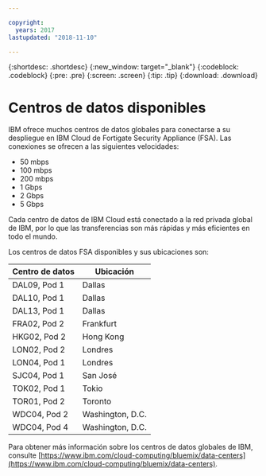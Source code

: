 ```yaml
---

copyright:
  years: 2017
lastupdated: "2018-11-10"

---
```


{:shortdesc: .shortdesc}
{:new_window: target="_blank"}
{:codeblock: .codeblock}
{:pre: .pre}
{:screen: .screen}
{:tip: .tip}
{:download: .download}

# Centros de datos disponibles
IBM ofrece muchos centros de datos globales para conectarse a su despliegue en IBM Cloud de Fortigate Security Appliance (FSA). Las conexiones se ofrecen a las siguientes velocidades:

* 50 mbps
* 100 mbps
* 200 mbps
* 1 Gbps
* 2 Gbps
* 5 Gbps

Cada centro de datos de IBM Cloud está conectado a la red privada global de IBM, por lo que las transferencias son más rápidas y más eficientes en todo el mundo. 

Los centros de datos FSA disponibles y sus ubicaciones son:

| Centro de datos | Ubicación |
| ----------- | -------- |
| DAL09, Pod 1 | Dallas |
| DAL10, Pod 1 | Dallas |
| DAL13, Pod 1 | Dallas |
| FRA02, Pod 2 | Frankfurt |
| HKG02, Pod 2 | Hong Kong |
| LON02, Pod 2 | Londres |
| LON04, Pod 1 | Londres |
| SJC04, Pod 1 | San José |
| TOK02, Pod 1 | Tokio |
| TOR01, Pod 2 | Toronto |
| WDC04, Pod 2 | Washington, D.C. |
| WDC04, Pod 4 | Washington, D.C. |

Para obtener más información sobre los centros de datos globales de IBM, consulte [https://www.ibm.com/cloud-computing/bluemix/data-centers](https://www.ibm.com/cloud-computing/bluemix/data-centers).
